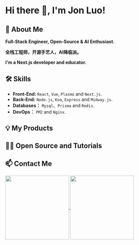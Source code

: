 # Hi there 👋, I'm Jon Luo!

## 🚀 About Me
**Full-Stack Engineer, Open-Source & AI Enthusiast.**

**全栈工程师，开源手艺人，AI降临派。**

**I'm a Next.js developer and educator.**

## 🛠 Skills
- **Front-End:** `React`, `Vue`, `Plasmo` and `Next.js`.
- **Back-End:** `Node.js`, `Koa`, `Express` and `Midway.js`.
- **Databases：** `Mysql`、`Prisma` and `Redis`.
- **DevOps：** `PM2` and `Nginx`.

## 💡 My Products

## 🧑‍💻 Open Source and Tutorials

## 📫 Contact Me

<a href="https://github.com/weijunext/weijunext" style="max-width:50%;" >
  <img height="200" align="center" src="https://github-readme-stats.vercel.app/api?username=jonluo94&count_private=true&theme=radical" />
</a>

<a href="https://github.com/weijunext/weijunext" style="max-width:50%;" >
  <img height="200" align="center" src="https://github-readme-stats-one-mu-82.vercel.app/api/top-langs/?username=jonluo94&layout=compact&langs_count=8">
</a>

